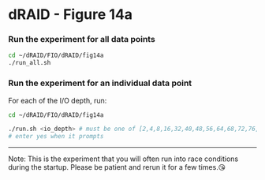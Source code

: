 # dRAID - Figure 14a

### Run the experiment for all data points
```Bash
cd ~/dRAID/FIO/dRAID/fig14a
./run_all.sh
```

### Run the experiment for an individual data point

For each of the I/O depth, run:
```Bash
cd ~/dRAID/FIO/dRAID/fig14a

./run.sh <io_depth> # must be one of [2,4,8,16,32,40,48,56,64,68,72,76,80,88,104,128]
# enter yes when it prompts
```
***
Note: This is the experiment that you will often run into race conditions during the startup. Please be patient and rerun it for a few times.:kissing_heart: